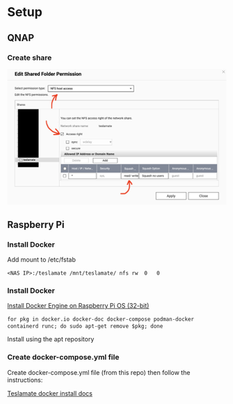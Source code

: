 # Setup

## QNAP

### Create share

![Setup Shared Folder](/setup/QNAP_set_share_permissions.png)

## Raspberry Pi

### Install Docker

Add mount to /etc/fstab

```
<NAS IP>:/teslamate	/mnt/teslamate/	nfs	rw	0	0
```

### Install Docker

[Install Docker Engine on Raspberry Pi OS (32-bit)](https://docs.docker.com/engine/install/raspberry-pi-os/)

```
for pkg in docker.io docker-doc docker-compose podman-docker containerd runc; do sudo apt-get remove $pkg; done
```

Install using the apt repository

### Create docker-compose.yml file

Create docker-compose.yml file (from this repo) then follow the instructions:

[Teslamate docker install docs](https://docs.teslamate.org/docs/installation/docker)

